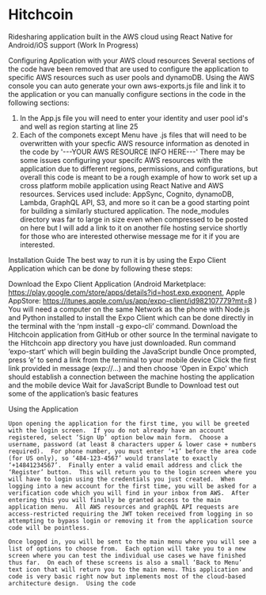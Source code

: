 # Hitchcoin
Ridesharing application built in the AWS cloud using React Native for Android/iOS support (Work In Progress)

Configuring Application with your AWS cloud resources
Several sections of the code have been removed that are used to configure the application to specific AWS resources such as user pools and dynamoDB.  Using the AWS console you can auto generate your own aws-exports.js file and link it to the application or you can manually configure sections in the code in the following sections:
  1) In the App.js file you will need to enter your identity and user pool id's and well as region starting at line 25
  2) Each of the componets except Menu have .js files that will need to be overwritten with your specfic AWS    resource information as denoted in the code by '---YOUR AWS RESOURCE INFO HERE---'
There may be some issues configuring your specifc AWS resources with the application due to different regions, permissions, and configurations, but overall this code is meant to be a rough example of how to work set up a cross platform mobile application using React Native and AWS resources. Services used include: AppSync, Cognito, dynamoDB, Lambda, GraphQL API, S3, and more so it can be a good starting point for building a similarly stuctured application. The node_modules directory was far to large in size even when compressed to be posted on here but I will add a link to it on another file hosting service shortly for those who are interested otherwise message me for it if you are interested.
  
Installation Guide
The best way to run it is by using the Expo Client Application which can be done by following these steps:

Download the Expo Client Application (Android Marketplace: https://play.google.com/store/apps/details?id=host.exp.exponent,   Apple AppStore: https://itunes.apple.com/us/app/expo-client/id982107779?mt=8 )
You will need a computer on the same Network as the phone with Node.js and Python installed to install the Expo Client which can be done directly in the terminal with the ‘npm install -g expo-cli’ command.
Download the Hitchcoin application from GitHub or other source
In the terminal navigate to the Hitchcoin app directory you have just downloaded. 
Run command ‘expo-start’ which will begin building the JavaScript bundle
Once prompted, press ‘e’ to send a link from the terminal to your mobile device
Click the first link provided in message (exp://…) and then choose ‘Open in Expo’ which should establish a connection between the machine hosting the application and the mobile device 
Wait for JavaScript Bundle to Download test out some of the application’s basic features


Using the Application

    Upon opening the application for the first time, you will be greeted with the login screen.  If you do not already have an account registered, select ‘Sign Up’ option below main form.  Choose a username, password (at least 8 characters upper & lower case + numbers required).  For phone number, you must enter ‘+1’ before the area code (for US only), so ‘484-123-4567’ would translate to exactly ‘+14841234567’.  Finally enter a valid email address and click the ‘Register’ button.  This will return you to the login screen where you will have to login using the credentials you just created.  When logging into a new account for the first time, you will be asked for a verification code which you will find in your inbox from AWS.  After entering this you will finally be granted access to the main application menu.  All AWS resources and graphQL API requests are access-restricted requiring the JWT token received from logging in so attempting to bypass login or removing it from the application source code will be pointless. 

    Once logged in, you will be sent to the main menu where you will see a list of options to choose from.  Each option will take you to a new screen where you can test the individual use cases we have finished thus far.  On each of these screens is also a small ‘Back to Menu’ text icon that will return you to the main menu. This application and code is very basic right now but implements most of the cloud-based architecture design.  Using the code 
